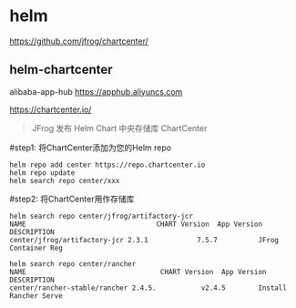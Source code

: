 # helm

https://github.com/jfrog/chartcenter/

## helm-chartcenter
alibaba-app-hub	https://apphub.aliyuncs.com

https://chartcenter.io/
>JFrog 发布 Helm Chart 中央存储库 ChartCenter

#step1: 将ChartCenter添加为您的Helm repo
```
helm repo add center https://repo.chartcenter.io
helm repo update
helm search repo center/xxx
```

#step2: 将ChartCenter用作存储库
```
helm search repo center/jfrog/artifactory-jcr
NAME                                CHART Version  App Version  DESCRIPTION
center/jfrog/artifactory-jcr 2.3.1            7.5.7          JFrog Container Reg 

helm search repo center/rancher
NAME                                 CHART Version  App Version  DESCRIPTION
center/rancher-stable/rancher 2.4.5.           v2.4.5        Install Rancher Serve
```